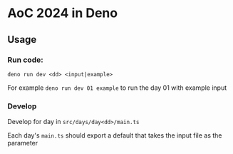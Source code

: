 # AoC 2024 in Deno

## Usage

### Run code:

`deno run dev <dd> <input|example>`

For example `deno run dev 01 example` to run the day 01 with example input

### Develop

Develop for day in `src/days/day<dd>/main.ts`

Each day's `main.ts` should export a default that takes the input file as the
parameter
